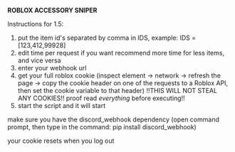 **ROBLOX ACCESSORY SNIPER**

Instructions for 1.5:
1. put the item id's separated by comma in IDS, example: IDS = [123,412,99928]
2. edit time per request if you want recommend more time for less items, and vice versa
3. enter your webhook url
4. get your full roblox cookie (inspect element -> network -> refresh the page -> copy the cookie header on one of the requests to a Roblox API, then set the cookie variable to that header)
!!THIS WILL NOT STEAL ANY COOKIES!! proof read _everything_ before executing!!
5. start the script and it will start

make sure you have the discord_webhook dependency (open command prompt, then type in the command: pip install discord_webhook)

your cookie resets when you log out
